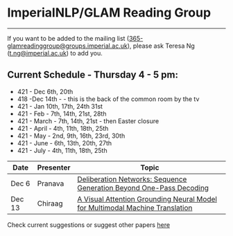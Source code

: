 
# ImperialNLP/GLAM Reading Group
--------------------------------------

If you want to be added to the mailing list (365-glamreadinggroup@groups.imperial.ac.uk), please ask Teresa Ng (t.ng@imperial.ac.uk) to add you. 

## Current Schedule - Thursday 4 - 5 pm:
* 421 - Dec 6th, 20th
* 418 -Dec 14th - - this is the back of the common room by the tv
* 421 - Jan 10th, 17th, 24th 31st
* 421 - Feb - 7th, 14th, 21st, 28th
* 421 - March - 7th, 14th, 21st - then Easter closure
* 421 - April - 4th, 11th, 18th, 25th
* 421 - May - 2nd, 9th, 16th, 23rd, 30th
* 421 - June - 6th, 13th, 20th, 27th
* 421 - July - 4th, 11th, 18th, 25th


| Date       | Presenter     |  Topic     |
|-------------|--------|--------|
| Dec 6 |  Pranava | [Deliberation Networks: Sequence Generation Beyond One-Pass Decoding]( https://papers.nips.cc/paper/6775-deliberation-networks-sequence-generation-beyond-one-pass-decoding.pdf)|
| Dec 13 |  Chiraag | [A Visual Attention Grounding Neural Model for Multimodal Machine Translation]( http://aclweb.org/anthology/D18-1400)|





Check current suggestions or suggest other papers [here](https://github.com/ImperialNLP/ReadingGroup/blob/master/suggestions.md)

